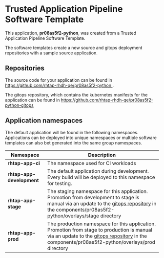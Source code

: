 # Trusted Application Pipeline Software Template

This application, **pr08as5f2-python**, was created from a Trusted Application Pipeline Software Template.

The software templates create a new source and gitops deployment repositories with a sample source application. 

## Repositories

The source code for your application can be found in [https://github.com/rhtap-rhdh-qe/pr08as5f2-python ](https://github.com/rhtap-rhdh-qe/pr08as5f2-python ).
 
The gitops repository, which contains the kubernetes manifests for the application can be found in 
[https://github.com/rhtap-rhdh-qe/pr08as5f2-python-gitops ](https://github.com/rhtap-rhdh-qe/pr08as5f2-python-gitops ) 

## Application namespaces 

The default application will be found in the following namespaces. Applications can be deployed into unique namespaces or multiple software templates can also bet generated into the same group namespaces.  

|  Namespace   |  Description   |  
| -------- | -------- |
| **rhtap-app-ci** | The namespace used for CI workloads |
| **rhtap-app-development** | The default application during development. Every build will be deployed to this namespace for testing. |
| **rhtap-app-stage** | The staging namespace for this application. Promotion from development to stage is manual via an update to the [gitops repository](https://github.com/rhtap-rhdh-qe/pr08as5f2-python-gitops ) in the components/pr08as5f2-python/overlays/stage directory |
| **rhtap-app-prod** | The production namespace for this application. Promotion from stage to production is manual via an update to the [gitops repository](https://github.com/rhtap-rhdh-qe/pr08as5f2-python-gitops ) in the components/pr08as5f2-python/overlays/prod directory |